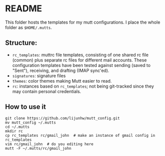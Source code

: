# README

This folder hosts the templates for my mutt configurations. I place the whole folder as `$HOME/.mutts`. 

## Structure:

* `rc_templates`: muttrc file templates, consisting of one shared rc file (common) plus separate rc files for different mail accounts. These configuration templates have been tested against sending (saved to "Sent"), receiving, and drafting (IMAP sync'ed). 
* `signatures`: signature files
* `themes`: color themes making Mutt easier to read. 
* `rc`: instances based on `rc_templates`; not being git-tracked since they may contain personal credentials.


## How to use it

```
git clone https://github.com/lijunhw/mutt_config.git
mv mutt_config ~/.mutts
cd ~/.mutts
mkdir rc
cp rc_templates rc/gmail_john  # make an instance of gmail config in rc_templates
vim rc/gmail_john  # do you editing here
mutt -F ~/.mutts/rc/gmail_john
```

